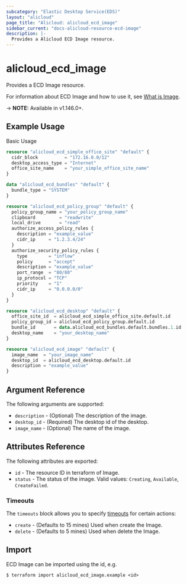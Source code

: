 ```yaml
---
subcategory: "Elastic Desktop Service(EDS)"
layout: "alicloud"
page_title: "Alicloud: alicloud_ecd_image"
sidebar_current: "docs-alicloud-resource-ecd-image"
description: |-
  Provides a Alicloud ECD Image resource.
---
```


# alicloud\_ecd\_image

Provides a ECD Image resource.

For information about ECD Image and how to use it, see [What is Image](https://help.aliyun.com/document_detail/188382.html).

-> **NOTE:** Available in v1.146.0+.

## Example Usage

Basic Usage

```terraform
resource "alicloud_ecd_simple_office_site" "default" {
  cidr_block          = "172.16.0.0/12"
  desktop_access_type = "Internet"
  office_site_name    = "your_simple_office_site_name"
}

data "alicloud_ecd_bundles" "default" {
  bundle_type = "SYSTEM"
}

resource "alicloud_ecd_policy_group" "default" {
  policy_group_name = "your_policy_group_name"
  clipboard         = "readwrite"
  local_drive       = "read"
  authorize_access_policy_rules {
    description = "example_value"
    cidr_ip     = "1.2.3.4/24"
  }
  authorize_security_policy_rules {
    type        = "inflow"
    policy      = "accept"
    description = "example_value"
    port_range  = "80/80"
    ip_protocol = "TCP"
    priority    = "1"
    cidr_ip     = "0.0.0.0/0"
  }
}

resource "alicloud_ecd_desktop" "default" {
  office_site_id  = alicloud_ecd_simple_office_site.default.id
  policy_group_id = alicloud_ecd_policy_group.default.id
  bundle_id       = data.alicloud_ecd_bundles.default.bundles.1.id
  desktop_name    = "your_desktop_name"
}

resource "alicloud_ecd_image" "default" {
  image_name  = "your_image_name"
  desktop_id  = alicloud_ecd_desktop.default.id
  description = "example_value"
}
```

## Argument Reference

The following arguments are supported:

* `description` - (Optional) The description of the image.
* `desktop_id` - (Required) The desktop id of the desktop.
* `image_name` - (Optional) The name of the image.

## Attributes Reference

The following attributes are exported:

* `id` - The resource ID in terraform of Image.
* `status` - The status of the image. Valid values: `Creating`, `Available`, `CreateFailed`.
### Timeouts

The `timeouts` block allows you to specify [timeouts](https://www.terraform.io/docs/configuration-0-11/resources.html#timeouts) for certain actions:

* `create` - (Defaults to 15 mines) Used when create the Image.
* `delete` - (Defaults to 5 mines) Used when delete the Image.

## Import

ECD Image can be imported using the id, e.g.

```shell
$ terraform import alicloud_ecd_image.example <id>
```